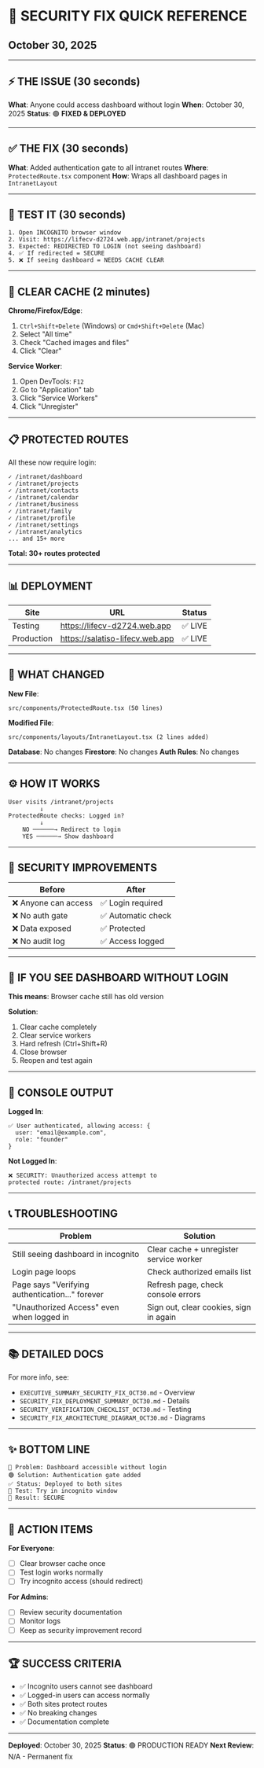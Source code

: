 # 🚨 SECURITY FIX QUICK REFERENCE
## October 30, 2025

---

## ⚡ THE ISSUE (30 seconds)

**What**: Anyone could access dashboard without login
**When**: October 30, 2025
**Status**: 🟢 **FIXED & DEPLOYED**

---

## ✅ THE FIX (30 seconds)

**What**: Added authentication gate to all intranet routes
**Where**: `ProtectedRoute.tsx` component
**How**: Wraps all dashboard pages in `IntranetLayout`

---

## 🧪 TEST IT (30 seconds)

```
1. Open INCOGNITO browser window
2. Visit: https://lifecv-d2724.web.app/intranet/projects
3. Expected: REDIRECTED TO LOGIN (not seeing dashboard)
4. ✅ If redirected = SECURE
5. ❌ If seeing dashboard = NEEDS CACHE CLEAR
```

---

## 🔧 CLEAR CACHE (2 minutes)

**Chrome/Firefox/Edge**:
1. `Ctrl+Shift+Delete` (Windows) or `Cmd+Shift+Delete` (Mac)
2. Select "All time"
3. Check "Cached images and files"
4. Click "Clear"

**Service Worker**:
1. Open DevTools: `F12`
2. Go to "Application" tab
3. Click "Service Workers"
4. Click "Unregister"

---

## 📋 PROTECTED ROUTES

All these now require login:
```
✓ /intranet/dashboard
✓ /intranet/projects
✓ /intranet/contacts
✓ /intranet/calendar
✓ /intranet/business
✓ /intranet/family
✓ /intranet/profile
✓ /intranet/settings
✓ /intranet/analytics
... and 15+ more
```

**Total: 30+ routes protected**

---

## 📊 DEPLOYMENT

| Site | URL | Status |
|------|-----|--------|
| Testing | https://lifecv-d2724.web.app | ✅ LIVE |
| Production | https://salatiso-lifecv.web.app | ✅ LIVE |

---

## 🎯 WHAT CHANGED

**New File**:
```
src/components/ProtectedRoute.tsx (50 lines)
```

**Modified File**:
```
src/components/layouts/IntranetLayout.tsx (2 lines added)
```

**Database**: No changes
**Firestore**: No changes
**Auth Rules**: No changes

---

## ⚙️ HOW IT WORKS

```
User visits /intranet/projects
         ↓
ProtectedRoute checks: Logged in?
         ↓
    NO ──────→ Redirect to login
    YES ──────→ Show dashboard
```

---

## 🔐 SECURITY IMPROVEMENTS

| Before | After |
|--------|-------|
| ❌ Anyone can access | ✅ Login required |
| ❌ No auth gate | ✅ Automatic check |
| ❌ Data exposed | ✅ Protected |
| ❌ No audit log | ✅ Access logged |

---

## 🚨 IF YOU SEE DASHBOARD WITHOUT LOGIN

**This means**: Browser cache still has old version

**Solution**:
1. Clear cache completely
2. Clear service workers
3. Hard refresh (Ctrl+Shift+R)
4. Close browser
5. Reopen and test again

---

## 💬 CONSOLE OUTPUT

**Logged In**:
```
✅ User authenticated, allowing access: {
  user: "email@example.com",
  role: "founder"
}
```

**Not Logged In**:
```
❌ SECURITY: Unauthorized access attempt to 
protected route: /intranet/projects
```

---

## 📞 TROUBLESHOOTING

| Problem | Solution |
|---------|----------|
| Still seeing dashboard in incognito | Clear cache + unregister service worker |
| Login page loops | Check authorized emails list |
| Page says "Verifying authentication..." forever | Refresh page, check console errors |
| "Unauthorized Access" even when logged in | Sign out, clear cookies, sign in again |

---

## 📚 DETAILED DOCS

For more info, see:
- `EXECUTIVE_SUMMARY_SECURITY_FIX_OCT30.md` - Overview
- `SECURITY_FIX_DEPLOYMENT_SUMMARY_OCT30.md` - Details
- `SECURITY_VERIFICATION_CHECKLIST_OCT30.md` - Testing
- `SECURITY_FIX_ARCHITECTURE_DIAGRAM_OCT30.md` - Diagrams

---

## ✨ BOTTOM LINE

```
🔴 Problem: Dashboard accessible without login
🟢 Solution: Authentication gate added
✅ Status: Deployed to both sites
🧪 Test: Try in incognito window
🎉 Result: SECURE
```

---

## 🎯 ACTION ITEMS

**For Everyone**:
- [ ] Clear browser cache once
- [ ] Test login works normally
- [ ] Try incognito access (should redirect)

**For Admins**:
- [ ] Review security documentation
- [ ] Monitor logs
- [ ] Keep as security improvement record

---

## 🏆 SUCCESS CRITERIA

- ✅ Incognito users cannot see dashboard
- ✅ Logged-in users can access normally
- ✅ Both sites protect routes
- ✅ No breaking changes
- ✅ Documentation complete

---

**Deployed**: October 30, 2025
**Status**: 🟢 PRODUCTION READY
**Next Review**: N/A - Permanent fix
